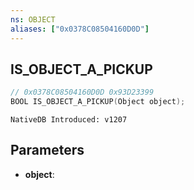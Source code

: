```yaml
---
ns: OBJECT
aliases: ["0x0378C08504160D0D"]
---
```

## IS_OBJECT_A_PICKUP

```c
// 0x0378C08504160D0D 0x93D23399
BOOL IS_OBJECT_A_PICKUP(Object object);
```

```
NativeDB Introduced: v1207
```

## Parameters
* **object**:
